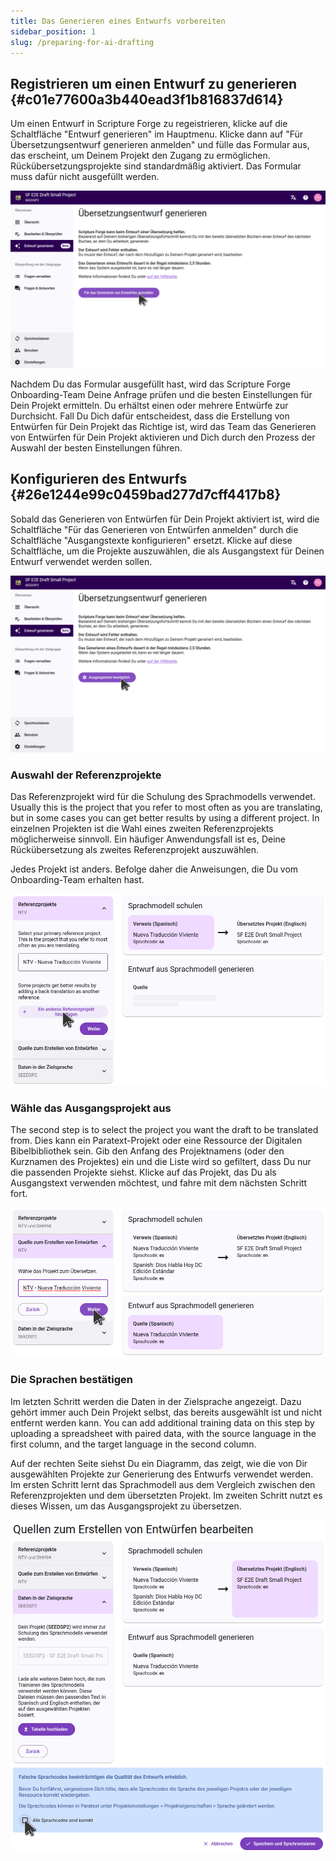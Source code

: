 ```yaml
---
title: Das Generieren eines Entwurfs vorbereiten
sidebar_position: 1
slug: /preparing-for-ai-drafting
---
```


## Registrieren um einen Entwurf zu generieren {#c01e77600a3b440ead3f1b816837d614}

Um einen Entwurf in Scripture Forge zu regeistrieren, klicke auf die Schaltfläche "Entwurf generieren" im Hauptmenu. Klicke dann auf "Für Übersetzungsentwurf generieren anmelden" und fülle das Formular aus, das erscheint, um Deinem Projekt den Zugang zu ermöglichen. Rückübersetzungsprojekte sind standardmäßig aktiviert. Das Formular muss dafür nicht ausgefüllt werden.

![](./sign_up_for_drafting.png)

Nachdem Du das Formular ausgefüllt hast, wird das Scripture Forge Onboarding-Team Deine Anfrage prüfen und die besten Einstellungen für Dein Projekt ermitteln. Du erhältst einen oder mehrere Entwürfe zur Durchsicht. Fall Du Dich dafür entscheidest, dass die Erstellung von Entwürfen für Dein Projekt das Richtige ist, wird das Team das Generieren von Entwürfen für Dein Projekt aktivieren und Dich durch den Prozess der Auswahl der besten Einstellungen führen.

## Konfigurieren des Entwurfs {#26e1244e99c0459bad277d7cff4417b8}

Sobald das Generieren von Entwürfen für Dein Projekt aktiviert ist, wird die Schaltfläche "Für das Generieren von Entwürfen anmelden" durch die Schaltfläche "Ausgangstexte konfigurieren" ersetzt. Klicke auf diese Schaltfläche, um die Projekte auszuwählen, die als Ausgangstext für Deinen Entwurf verwendet werden sollen.

![](./configure_sources_button.png)

### Auswahl der Referenzprojekte

Das Referenzprojekt wird für die Schulung des Sprachmodells verwendet. Usually this is the project that you refer to most often as you are translating, but in some cases you can get better results by using a different project. In einzelnen Projekten ist die Wahl eines zweiten Referenzprojekts möglicherweise sinnvoll. Ein häufiger Anwendungsfall ist es, Deine Rückübersetzung als zweites Referenzprojekt auszuwählen.

Jedes Projekt ist anders. Befolge daher die Anweisungen, die Du vom Onboarding-Team erhalten hast.

![](./configure_sources_draft_reference.png)

### Wähle das Ausgangsprojekt aus

The second step is to select the project you want the draft to be translated from. Dies kann ein Paratext-Projekt oder eine Ressource der Digitalen Bibelbibliothek sein. Gib den Anfang des Projektnamens (oder den Kurznamen des Projektes) ein und die Liste wird so gefiltert, dass Du nur die passenden Projekte siehst. Klicke auf das Projekt, das Du als Ausgangstext verwenden möchtest, und fahre mit dem nächsten Schritt fort.

![](./configure_sources_draft_source.png)

### Die Sprachen bestätigen

Im letzten Schritt werden die Daten in der Zielsprache angezeigt. Dazu gehört immer auch Dein Projekt selbst, das bereits ausgewählt ist und nicht entfernt werden kann. You can add additional training data on this step by uploading a spreadsheet with paired data, with the source language in the first column, and the target language in the second column.

Auf der rechten Seite siehst Du ein Diagramm, das zeigt, wie die von Dir ausgewählten Projekte zur Generierung des Entwurfs verwendet werden. Im ersten Schritt lernt das Sprachmodell aus dem Vergleich zwischen den Referenzprojekten und dem übersetzten Projekt. Im zweiten Schritt nutzt es dieses Wissen, um das Ausgangsprojekt zu übersetzen.

![](./configure_sources_confirm_languages.png)